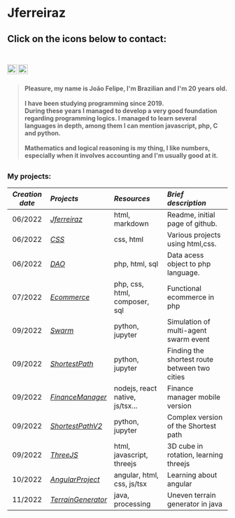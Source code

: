 <h1> Jferreiraz</h1> 
 
<h2>Click on the icons below to contact: <br><br>   

[<img align="left" alt="jferreiraz | LinkedIn" width="22px" src="https://cdn-icons-png.flaticon.com/512/174/174857.png" />][linkedin]
[<img align="left" alt="jferreiraz | Gmail" width="22px" src="https://cdn-icons-png.flaticon.com/512/732/732200.png" />][gmail]

<br></h2><h4>

>Pleasure, my name is João Felipe, I'm Brazilian and I'm 20 years old. <br><br>
>I have been studying programming since 2019. <br>During these years I managed to develop a very good foundation regarding programming logics. I managed to learn several languages in depth, among them I can mention javascript, php, C and python. <br><br>
>Mathematics and logical reasoning is my thing, I like numbers, especially when it involves accounting and I'm usually good at it.

</h4>

##
<div>
<h3>My projects: </h3>


*Creation date*|                             *Projects*                                           | *Resources*                   | *Brief description* 
:--------:     | :--------                                                                        | :------                       |:-----
06/2022        |<a href="https://github.com/jferreiraz/jferreiraz">_Jferreiraz_                   |html, markdown                 |Readme, initial page of github.
06/2022        |<a href="https://github.com/jferreiraz/CSS">_CSS_                                 |css, html                      |Various projects using html,css.
06/2022        |<a href="https://github.com/jferreiraz/dao">_DAO_                                 |php, html, sql                 |Data acess object to php language.
07/2022        |<a href="https://github.com/jferreiraz/ecommerce">_Ecommerce_                     |php, css, html, composer, sql  |Functional ecommerce in php
09/2022        |<a href="https://github.com/jferreiraz/Swarm">_Swarm_                             |python, jupyter                |Simulation of multi-agent swarm event
09/2022        |<a href="https://github.com/jferreiraz/ShortestPath">_ShortestPath_               |python, jupyter                |Finding the shortest route between two cities
09/2022        |<a href="https://github.com/jferreiraz/GerenciadorFinancas">_FinanceManager_      |nodejs, react native, js/tsx...|Finance manager mobile version
09/2022        |<a href="https://github.com/jferreiraz/ShortestPathV2">_ShortestPathV2_           |python, jupyter                |Complex version of the Shortest path
09/2022        |<a href="https://github.com/jferreiraz/ThreeJS">_ThreeJS_                         |html, javascript, threejs      |3D cube in rotation, learning threejs
10/2022        |<a href="https://github.com/jferreiraz/ProjetoAngular">_AngularProject_           |angular, html, css, js/tsx     |Learning about angular
11/2022        |<a href="https://github.com/jferreiraz/TerrainGenerator">_TerrainGenerator_       |java, processing               |Uneven terrain generator in java
</div>

[linkedin]: https://www.linkedin.com/in/jferreiraz/
[gmail]: mailto:joaofelipecoutof@gmail.com
